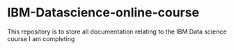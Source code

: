 # IBM-Datascience-online-course
This repository is to store all documentation relating to the IBM Data science course I am completing
